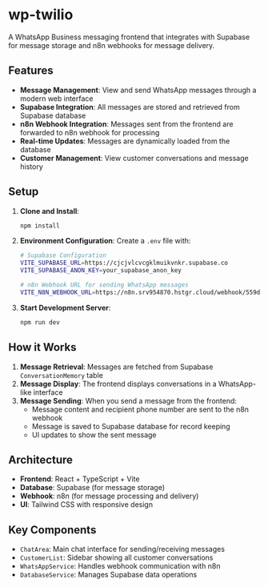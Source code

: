 # wp-twilio

A WhatsApp Business messaging frontend that integrates with Supabase for message storage and n8n webhooks for message delivery.

## Features

- **Message Management**: View and send WhatsApp messages through a modern web interface
- **Supabase Integration**: All messages are stored and retrieved from Supabase database
- **n8n Webhook Integration**: Messages sent from the frontend are forwarded to n8n webhook for processing
- **Real-time Updates**: Messages are dynamically loaded from the database
- **Customer Management**: View customer conversations and message history

## Setup

1. **Clone and Install**:
   ```bash
   npm install
   ```

2. **Environment Configuration**:
   Create a `.env` file with:
   ```bash
   # Supabase Configuration
   VITE_SUPABASE_URL=https://cjcjvlcvcgklmuikvnkr.supabase.co
   VITE_SUPABASE_ANON_KEY=your_supabase_anon_key

   # n8n Webhook URL for sending WhatsApp messages
   VITE_N8N_WEBHOOK_URL=https://n8n.srv954870.hstgr.cloud/webhook/559d6fbe-b079-4e4d-acda-1a8868b6ed4f
   ```

3. **Start Development Server**:
   ```bash
   npm run dev
   ```

## How it Works

1. **Message Retrieval**: Messages are fetched from Supabase `ConversationMemory` table
2. **Message Display**: The frontend displays conversations in a WhatsApp-like interface
3. **Message Sending**: When you send a message from the frontend:
   - Message content and recipient phone number are sent to the n8n webhook
   - Message is saved to Supabase database for record keeping
   - UI updates to show the sent message

## Architecture

- **Frontend**: React + TypeScript + Vite
- **Database**: Supabase (for message storage)
- **Webhook**: n8n (for message processing and delivery)
- **UI**: Tailwind CSS with responsive design

## Key Components

- `ChatArea`: Main chat interface for sending/receiving messages
- `CustomerList`: Sidebar showing all customer conversations
- `WhatsAppService`: Handles webhook communication with n8n
- `DatabaseService`: Manages Supabase data operations
